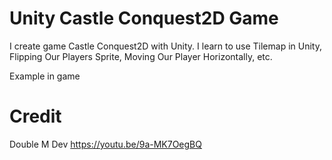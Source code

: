 # Unity Castle Conquest2D Game

I create game Castle Conquest2D with Unity.
I learn to use Tilemap in Unity, Flipping Our Players Sprite, Moving Our Player Horizontally, etc.

Example in game


# Credit 
Double M Dev https://youtu.be/9a-MK7OegBQ